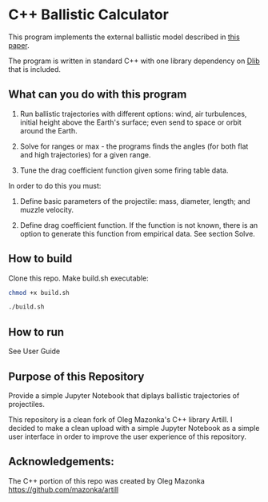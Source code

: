# C++ Ballistic Calculator

This program implements the external ballistic 
model described 
in [this paper](https://github.com/mazonka/artill/raw/master/drag_anziam.pdf).

The program is written in standard C++ with 
one library dependency on [Dlib](http://dlib.net/) that is included.

## What can you do with this program

1. Run ballistic trajectories with different options: 
wind, air turbulences, initial height above the Earth's surface;
even send to space or orbit around the Earth.

2. Solve for ranges or max - the programs finds 
the angles (for both flat and high trajectories) for a given range.

3. Tune the drag coefficient function given some firing table data.

In order to do this you must:

1. Define basic parameters of the projectile: mass, 
diameter, length; and muzzle velocity.

2. Define drag coefficient function. If the function 
is not known, there is an option to generate this 
function from empirical data. See section Solve.
 
## How to build 

Clone this repo. Make build.sh executable:
```sh
chmod +x build.sh
```

```sh
./build.sh
```

## How to run

See User Guide


## Purpose of this Repository

Provide a simple Jupyter Notebook that diplays ballistic trajectories of projectiles. 

This repository is a clean fork of Oleg Mazonka's C++ library Artill. I decided to make a clean upload with a simple Jupyter Notebook as a simple user interface in order to improve the user experience of this repository. 

## Acknowledgements:

The C++ portion of this repo was created by Oleg Mazonka
https://github.com/mazonka/artill